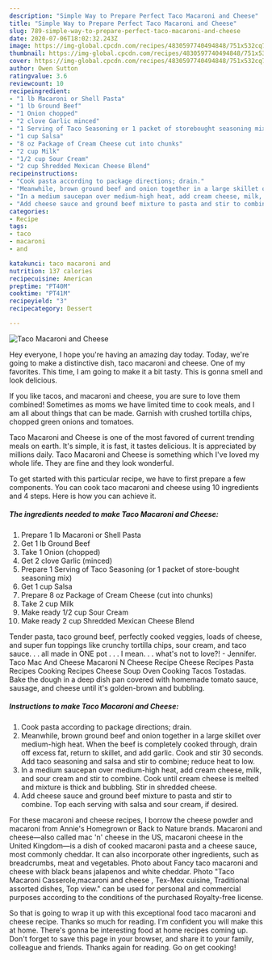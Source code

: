 ```yaml
---
description: "Simple Way to Prepare Perfect Taco Macaroni and Cheese"
title: "Simple Way to Prepare Perfect Taco Macaroni and Cheese"
slug: 789-simple-way-to-prepare-perfect-taco-macaroni-and-cheese
date: 2020-07-06T18:02:32.243Z
image: https://img-global.cpcdn.com/recipes/4830597740494848/751x532cq70/taco-macaroni-and-cheese-recipe-main-photo.jpg
thumbnail: https://img-global.cpcdn.com/recipes/4830597740494848/751x532cq70/taco-macaroni-and-cheese-recipe-main-photo.jpg
cover: https://img-global.cpcdn.com/recipes/4830597740494848/751x532cq70/taco-macaroni-and-cheese-recipe-main-photo.jpg
author: Owen Sutton
ratingvalue: 3.6
reviewcount: 10
recipeingredient:
- "1 lb Macaroni or Shell Pasta"
- "1 lb Ground Beef"
- "1 Onion chopped"
- "2 clove Garlic minced"
- "1 Serving of Taco Seasoning or 1 packet of storebought seasoning mix"
- "1 cup Salsa"
- "8 oz Package of Cream Cheese cut into chunks"
- "2 cup Milk"
- "1/2 cup Sour Cream"
- "2 cup Shredded Mexican Cheese Blend"
recipeinstructions:
- "Cook pasta according to package directions; drain."
- "Meanwhile, brown ground beef and onion together in a large skillet over medium-high heat. When the beef is completely cooked through, drain off excess fat, return to skillet, and add garlic. Cook and stir 30 seconds. Add taco seasoning and salsa and stir to combine; reduce heat to low."
- "In a medium saucepan over medium-high heat, add cream cheese, milk, and sour cream and stir to combine. Cook until cream cheese is melted and mixture is thick and bubbling. Stir in shredded cheese."
- "Add cheese sauce and ground beef mixture to pasta and stir to combine. Top each serving with salsa and sour cream, if desired."
categories:
- Recipe
tags:
- taco
- macaroni
- and

katakunci: taco macaroni and 
nutrition: 137 calories
recipecuisine: American
preptime: "PT40M"
cooktime: "PT41M"
recipeyield: "3"
recipecategory: Dessert

---
```



![Taco Macaroni and Cheese](https://img-global.cpcdn.com/recipes/4830597740494848/751x532cq70/taco-macaroni-and-cheese-recipe-main-photo.jpg)

Hey everyone, I hope you're having an amazing day today. Today, we're going to make a distinctive dish, taco macaroni and cheese. One of my favorites. This time, I am going to make it a bit tasty. This is gonna smell and look delicious.

If you like tacos, and macaroni and cheese, you are sure to love them combined! Sometimes as moms we have limited time to cook meals, and I am all about things that can be made. Garnish with crushed tortilla chips, chopped green onions and tomatoes.

Taco Macaroni and Cheese is one of the most favored of current trending meals on earth. It's simple, it is fast, it tastes delicious. It is appreciated by millions daily. Taco Macaroni and Cheese is something which I've loved my whole life. They are fine and they look wonderful.


To get started with this particular recipe, we have to first prepare a few components. You can cook taco macaroni and cheese using 10 ingredients and 4 steps. Here is how you can achieve it.

<!--inarticleads1-->

##### The ingredients needed to make Taco Macaroni and Cheese:

1. Prepare 1 lb Macaroni or Shell Pasta
1. Get 1 lb Ground Beef
1. Take 1 Onion (chopped)
1. Get 2 clove Garlic (minced)
1. Prepare 1 Serving of Taco Seasoning (or 1 packet of store-bought seasoning mix)
1. Get 1 cup Salsa
1. Prepare 8 oz Package of Cream Cheese (cut into chunks)
1. Take 2 cup Milk
1. Make ready 1/2 cup Sour Cream
1. Make ready 2 cup Shredded Mexican Cheese Blend


Tender pasta, taco ground beef, perfectly cooked veggies, loads of cheese, and super fun toppings like crunchy tortilla chips, sour cream, and taco sauce. . . all made in ONE pot . . . I mean. . . what&#39;s not to love?! - Jennifer. Taco Mac And Cheese Macaroni N Cheese Recipe Cheese Recipes Pasta Recipes Cooking Recipes Cheese Soup Oven Cooking Tacos Tostadas. Bake the dough in a deep dish pan covered with homemade tomato sauce, sausage, and cheese until it&#39;s golden-brown and bubbling. 

<!--inarticleads2-->

##### Instructions to make Taco Macaroni and Cheese:

1. Cook pasta according to package directions; drain.
1. Meanwhile, brown ground beef and onion together in a large skillet over medium-high heat. When the beef is completely cooked through, drain off excess fat, return to skillet, and add garlic. Cook and stir 30 seconds. Add taco seasoning and salsa and stir to combine; reduce heat to low.
1. In a medium saucepan over medium-high heat, add cream cheese, milk, and sour cream and stir to combine. Cook until cream cheese is melted and mixture is thick and bubbling. Stir in shredded cheese.
1. Add cheese sauce and ground beef mixture to pasta and stir to combine. Top each serving with salsa and sour cream, if desired.


For these macaroni and cheese recipes, I borrow the cheese powder and macaroni from Annie&#39;s Homegrown or Back to Nature brands. Macaroni and cheese—also called mac &#39;n&#39; cheese in the US, macaroni cheese in the United Kingdom—is a dish of cooked macaroni pasta and a cheese sauce, most commonly cheddar. It can also incorporate other ingredients, such as breadcrumbs, meat and vegetables. Photo about Fancy taco macaroni and cheese with black beans jalapenos and white cheddar. Photo &#34;Taco Macaroni Casserole,macaroni and cheese , Tex-Mex cuisine, Traditional assorted dishes, Top view.&#34; can be used for personal and commercial purposes according to the conditions of the purchased Royalty-free license. 

So that is going to wrap it up with this exceptional food taco macaroni and cheese recipe. Thanks so much for reading. I'm confident you will make this at home. There's gonna be interesting food at home recipes coming up. Don't forget to save this page in your browser, and share it to your family, colleague and friends. Thanks again for reading. Go on get cooking!
